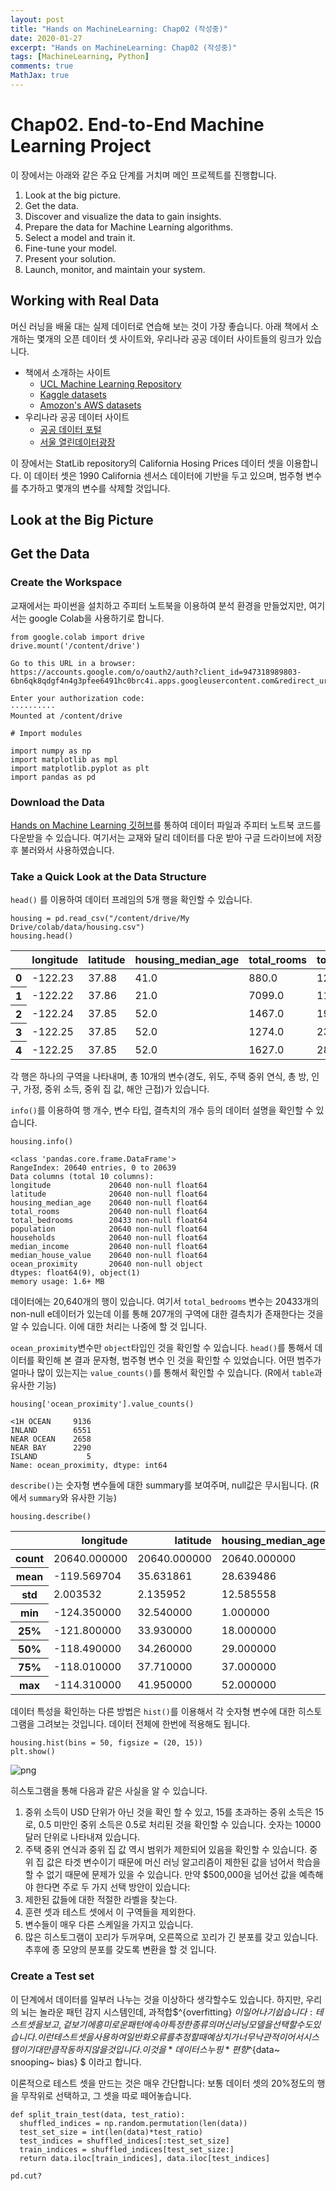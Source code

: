 ```yaml
---
layout: post
title: "Hands on MachineLearning: Chap02 (작성중)"
date: 2020-01-27
excerpt: "Hands on MachineLearning: Chap02 (작성중)"
tags: [MachineLearning, Python]
comments: true
MathJax: true
---
```


# Chap02. End-to-End Machine Learning Project

이 장에서는 아래와 같은 주요 단계를 거치며 메인 프로젝트를 진행합니다.

1.   Look at the big picture.
2.   Get the data.
3.   Discover and visualize the data to gain insights.
4.   Prepare the data for Machine Learning algorithms.
5.   Select a model and train it.
6.   Fine-tune your model.
7.   Present your solution.
8.   Launch, monitor, and maintain your system.


## Working with Real Data

머신 러닝을 배울 대는 실제 데이터로 연습해 보는 것이 가장 좋습니다. 아래 책에서 소개하는 몇개의 오픈 데이터 셋 사이트와, 우리나라 공공 데이터 사이트들의 링크가 있습니다.

* 책에서 소개하는 사이트
  *   [UCL Machine Learning Repository](http://archive.ics.uci.edu/ml/index.php)
  *   [Kaggle datasets](https://www.kaggle.com/datasets)
  *   [Amozon's AWS datasets](https://registry.opendata.aws/)
* 우리나라 공공 데이터 사이트
  *   [공공 데이터 포털](https://www.data.go.kr/)
  *   [서울 열린데이터광장](https://data.seoul.go.kr/)


이 장에서는 StatLib repository의 California Hosing Prices 데이터 셋을 이용합니다. 이 데이터 셋은 1990 California 센서스 데이터에 기반을 두고 있으며, 범주형 변수를 추가하고 몇개의 변수를 삭제할 것입니다.


## Look at the Big Picture

## Get the Data

### Create the Workspace

교재에서는 파이썬을 설치하고 주피터 노트북을 이용하여 분석 환경을 만들었지만, 여기서는 google Colab을 사용하기로 합니다.


```
from google.colab import drive
drive.mount('/content/drive')
```

    Go to this URL in a browser: https://accounts.google.com/o/oauth2/auth?client_id=947318989803-6bn6qk8qdgf4n4g3pfee6491hc0brc4i.apps.googleusercontent.com&redirect_uri=urn%3aietf%3awg%3aoauth%3a2.0%3aoob&response_type=code&scope=email%20https%3a%2f%2fwww.googleapis.com%2fauth%2fdocs.test%20https%3a%2f%2fwww.googleapis.com%2fauth%2fdrive%20https%3a%2f%2fwww.googleapis.com%2fauth%2fdrive.photos.readonly%20https%3a%2f%2fwww.googleapis.com%2fauth%2fpeopleapi.readonly

    Enter your authorization code:
    ··········
    Mounted at /content/drive



```
# Import modules

import numpy as np
import matplotlib as mpl
import matplotlib.pyplot as plt
import pandas as pd
```

### Download the Data

[Hands on Machine Learning 깃허브](https://github.com/ageron/handson-ml2)를 통하여 데이터 파일과 주피터 노트북 코드를 다운받을 수 있습니다. 여기서는 교재와 달리 데이터를 다운 받아 구글 드라이브에 저장 후 불러와서 사용하였습니다.

### Take a Quick Look at the Data Structure



``` head() ``` 를 이용하여 데이터 프레임의 5개 행을 확인할 수 있습니다.






```
housing = pd.read_csv("/content/drive/My Drive/colab/data/housing.csv")
housing.head()
```




<div>
<style scoped>
    .dataframe tbody tr th:only-of-type {
        vertical-align: middle;
    }

    .dataframe tbody tr th {
        vertical-align: top;
    }

    .dataframe thead th {
        text-align: right;
    }
</style>
<table border="0.1" class="dataframe">
  <thead>
    <tr style="text-align: right;">
      <th></th>
      <th>longitude</th>
      <th>latitude</th>
      <th>housing_median_age</th>
      <th>total_rooms</th>
      <th>total_bedrooms</th>
      <th>population</th>
      <th>households</th>
      <th>median_income</th>
      <th>median_house_value</th>
      <th>ocean_proximity</th>
    </tr>
  </thead>
  <tbody>
    <tr>
      <th>0</th>
      <td>-122.23</td>
      <td>37.88</td>
      <td>41.0</td>
      <td>880.0</td>
      <td>129.0</td>
      <td>322.0</td>
      <td>126.0</td>
      <td>8.3252</td>
      <td>452600.0</td>
      <td>NEAR BAY</td>
    </tr>
    <tr>
      <th>1</th>
      <td>-122.22</td>
      <td>37.86</td>
      <td>21.0</td>
      <td>7099.0</td>
      <td>1106.0</td>
      <td>2401.0</td>
      <td>1138.0</td>
      <td>8.3014</td>
      <td>358500.0</td>
      <td>NEAR BAY</td>
    </tr>
    <tr>
      <th>2</th>
      <td>-122.24</td>
      <td>37.85</td>
      <td>52.0</td>
      <td>1467.0</td>
      <td>190.0</td>
      <td>496.0</td>
      <td>177.0</td>
      <td>7.2574</td>
      <td>352100.0</td>
      <td>NEAR BAY</td>
    </tr>
    <tr>
      <th>3</th>
      <td>-122.25</td>
      <td>37.85</td>
      <td>52.0</td>
      <td>1274.0</td>
      <td>235.0</td>
      <td>558.0</td>
      <td>219.0</td>
      <td>5.6431</td>
      <td>341300.0</td>
      <td>NEAR BAY</td>
    </tr>
    <tr>
      <th>4</th>
      <td>-122.25</td>
      <td>37.85</td>
      <td>52.0</td>
      <td>1627.0</td>
      <td>280.0</td>
      <td>565.0</td>
      <td>259.0</td>
      <td>3.8462</td>
      <td>342200.0</td>
      <td>NEAR BAY</td>
    </tr>
  </tbody>
</table>
</div>



각 행은 하나의 구역을 나타내며, 총 10개의 변수(경도, 위도, 주택 중위 연식, 총 방, 인구, 가정, 중위 소득, 중위 집 값, 해안 근접)가 있습니다.

``` info() ```를 이용하여 행 개수, 변수 타입, 결측치의 개수 등의 데이터 설명을 확인할 수 있습니다.


```
housing.info()
```

    <class 'pandas.core.frame.DataFrame'>
    RangeIndex: 20640 entries, 0 to 20639
    Data columns (total 10 columns):
    longitude             20640 non-null float64
    latitude              20640 non-null float64
    housing_median_age    20640 non-null float64
    total_rooms           20640 non-null float64
    total_bedrooms        20433 non-null float64
    population            20640 non-null float64
    households            20640 non-null float64
    median_income         20640 non-null float64
    median_house_value    20640 non-null float64
    ocean_proximity       20640 non-null object
    dtypes: float64(9), object(1)
    memory usage: 1.6+ MB


데이터에는 20,640개의 행이 있습니다. 여기서 ```total_bedrooms``` 변수는 20433개의 non-null e데이터가 있는데 이를 통해 207개의 구역에 대한 결측치가 존재한다는 것을 알 수 있습니다. 이에 대한 처리는 나중에 할 것 입니다.

```ocean_proximity```변수만 ```object```타입인 것을 확인할 수 있습니다. ```head()```를 통해서 데이터를 확인해 본 결과 문자형, 범주형 변수 인 것을 확인할 수 있었습니다. 어떤 범주가 얼마나 많이 있는지는 ```value_counts()```를 통해서 확인할 수 있습니다. (R에서 ```table```과 유사한 기능)


```
housing['ocean_proximity'].value_counts()
```




    <1H OCEAN     9136
    INLAND        6551
    NEAR OCEAN    2658
    NEAR BAY      2290
    ISLAND           5
    Name: ocean_proximity, dtype: int64



```describe()```는 숫자형 변수들에 대한 summary를 보여주며, null값은 무시됩니다. (R에서 ```summary```와 유사한 기능)


```
housing.describe()
```




<div>
<style scoped>
    .dataframe tbody tr th:only-of-type {
        vertical-align: middle;
    }

    .dataframe tbody tr th {
        vertical-align: top;
    }

    .dataframe thead th {
        text-align: right;
    }
</style>
<table border="0.1" class="dataframe">
  <thead>
    <tr style="text-align: right;">
      <th></th>
      <th>longitude</th>
      <th>latitude</th>
      <th>housing_median_age</th>
      <th>total_rooms</th>
      <th>total_bedrooms</th>
      <th>population</th>
      <th>households</th>
      <th>median_income</th>
      <th>median_house_value</th>
    </tr>
  </thead>
  <tbody>
    <tr>
      <th>count</th>
      <td>20640.000000</td>
      <td>20640.000000</td>
      <td>20640.000000</td>
      <td>20640.000000</td>
      <td>20433.000000</td>
      <td>20640.000000</td>
      <td>20640.000000</td>
      <td>20640.000000</td>
      <td>20640.000000</td>
    </tr>
    <tr>
      <th>mean</th>
      <td>-119.569704</td>
      <td>35.631861</td>
      <td>28.639486</td>
      <td>2635.763081</td>
      <td>537.870553</td>
      <td>1425.476744</td>
      <td>499.539680</td>
      <td>3.870671</td>
      <td>206855.816909</td>
    </tr>
    <tr>
      <th>std</th>
      <td>2.003532</td>
      <td>2.135952</td>
      <td>12.585558</td>
      <td>2181.615252</td>
      <td>421.385070</td>
      <td>1132.462122</td>
      <td>382.329753</td>
      <td>1.899822</td>
      <td>115395.615874</td>
    </tr>
    <tr>
      <th>min</th>
      <td>-124.350000</td>
      <td>32.540000</td>
      <td>1.000000</td>
      <td>2.000000</td>
      <td>1.000000</td>
      <td>3.000000</td>
      <td>1.000000</td>
      <td>0.499900</td>
      <td>14999.000000</td>
    </tr>
    <tr>
      <th>25%</th>
      <td>-121.800000</td>
      <td>33.930000</td>
      <td>18.000000</td>
      <td>1447.750000</td>
      <td>296.000000</td>
      <td>787.000000</td>
      <td>280.000000</td>
      <td>2.563400</td>
      <td>119600.000000</td>
    </tr>
    <tr>
      <th>50%</th>
      <td>-118.490000</td>
      <td>34.260000</td>
      <td>29.000000</td>
      <td>2127.000000</td>
      <td>435.000000</td>
      <td>1166.000000</td>
      <td>409.000000</td>
      <td>3.534800</td>
      <td>179700.000000</td>
    </tr>
    <tr>
      <th>75%</th>
      <td>-118.010000</td>
      <td>37.710000</td>
      <td>37.000000</td>
      <td>3148.000000</td>
      <td>647.000000</td>
      <td>1725.000000</td>
      <td>605.000000</td>
      <td>4.743250</td>
      <td>264725.000000</td>
    </tr>
    <tr>
      <th>max</th>
      <td>-114.310000</td>
      <td>41.950000</td>
      <td>52.000000</td>
      <td>39320.000000</td>
      <td>6445.000000</td>
      <td>35682.000000</td>
      <td>6082.000000</td>
      <td>15.000100</td>
      <td>500001.000000</td>
    </tr>
  </tbody>
</table>
</div>



데이터 특성을 확인하는 다른 방법은 ```hist()```를 이용해서 각 숫자형 변수에 대한 히스토그램을 그려보는 것입니다. 데이터 전체에 한번에 적용해도 됩니다.


```
housing.hist(bins = 50, figsize = (20, 15))
plt.show()
```


![png](/assets/img/markdown/ml-02/Chap02_24_0.png)


히스토그램을 통해 다음과 같은 사실을 알 수 있습니다.
1. 중위 소득이 USD 단위가 아닌 것을 확인 할 수 있고, 15를 초과하는 중위 소득은 15로, 0.5 미만인 중위 소득은 0.5로 처리된 것을 확인할 수 있습니다. 숫자는 10000 달러 단위로 나타내져 있습니다.
2. 주택 중위 연식과 중위 집 값 역시 범위가 제한되어 있음을 확인할 수 있습니다. 중위 집 값은 타겟 변수이기 때문에 머신 러닝 알고리즘이 제한된 값을 넘어서 학습을 할 수 없기 때문에 문제가 있을 수 있습니다. 만약 $500,000을 넘어선 값을 예측해야 한다면 주로 두 가지 선택 방안이 있습니다:
 1. 제한된 값들에 대한 적절한 라벨을 찾는다.
 2. 훈련 셋과 테스트 셋에서 이 구역들을 제외한다.
3. 변수들이 매우 다른 스케일을 가지고 있습니다.
4. 많은 히스토그램이 꼬리가 두꺼우며, 오른쪽으로 꼬리가 긴 분포를 갖고 있습니다. 추후에 종 모양의 분포를 갖도록 변환을 할 것 입니다.

### Create a Test set

이 단계에서 데이터를 일부러 나누는 것을 이상하다 생각할수도 있습니다. 하지만, 우리의 뇌는 놀라운 패턴 감지 시스템인데, 과적합$^{overfitting} $이 일어나기 쉽습니다: 테스트 셋을 보고, 겉보기에 흥미로운 패턴에 속아 특정한 종류의 머신 러닝 모델을 선택할 수도 있습니다. 이런 테스트 셋을 사용하여 일반화 오류를 추정할 때 예상치가 너무 낙관적이어서 시스템이 기대만큼 작동하지 않을 것입니다. 이것을 *데이터 스누핑* 편향$^{data~ snooping~ bias} $ 이라고 합니다.

이론적으로 테스트 셋을 만드는 것은 매우 간단합니다: 보통 데이터 셋의 20%정도의 행을 무작위로 선택하고, 그 셋을 따로 떼어놓습니다.


```
def split_train_test(data, test_ratio):
  shuffled_indices = np.random.permutation(len(data))
  test_set_size = int(len(data)*test_ratio)
  test_indices = shuffled_indices[:test_set_size]
  train_indices = shuffled_indices[test_set_size:]
  return data.iloc[train_indices], data.iloc[test_indices]
```


```
pd.cut?
```


```

```
